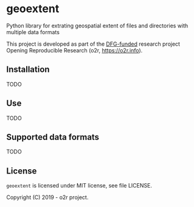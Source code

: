 # geoextent

Python library for extrating geospatial extent of files and directories with multiple data formats

This project is developed as part of the [DFG-funded](https://o2r.info/about/#funding) research project Opening Reproducible Research (o2r, https://o2r.info).

## Installation

TODO

## Use

TODO

## Supported data formats

TODO

## License

`geoextent` is licensed under MIT license, see file LICENSE.

Copyright (C) 2019 - o2r project.
